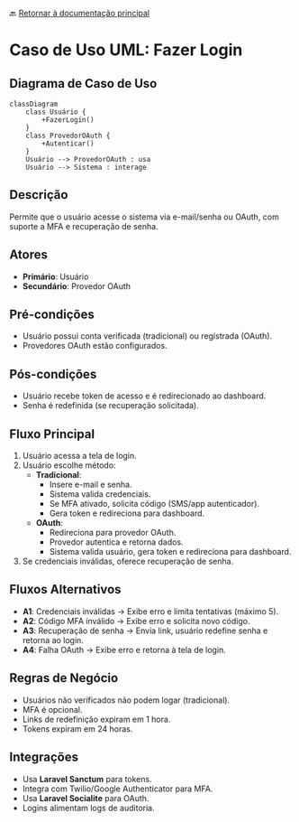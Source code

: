 🔙 [Retornar à documentação principal](../../README.md)

# Caso de Uso UML: Fazer Login

## Diagrama de Caso de Uso

```mermaid
classDiagram
    class Usuário {
        +FazerLogin()
    }
    class ProvedorOAuth {
        +Autenticar()
    }
    Usuário --> ProvedorOAuth : usa
    Usuário --> Sistema : interage
```

## Descrição

Permite que o usuário acesse o sistema via e-mail/senha ou OAuth, com suporte a MFA e recuperação de senha.

## Atores

- **Primário**: Usuário
- **Secundário**: Provedor OAuth

## Pré-condições

- Usuário possui conta verificada (tradicional) ou registrada (OAuth).
- Provedores OAuth estão configurados.

## Pós-condições

- Usuário recebe token de acesso e é redirecionado ao dashboard.
- Senha é redefinida (se recuperação solicitada).

## Fluxo Principal

1. Usuário acessa a tela de login.
2. Usuário escolhe método:
   - **Tradicional**:
     - Insere e-mail e senha.
     - Sistema valida credenciais.
     - Se MFA ativado, solicita código (SMS/app autenticador).
     - Gera token e redireciona para dashboard.
   - **OAuth**:
     - Redireciona para provedor OAuth.
     - Provedor autentica e retorna dados.
     - Sistema valida usuário, gera token e redireciona para dashboard.
3. Se credenciais inválidas, oferece recuperação de senha.

## Fluxos Alternativos

- **A1**: Credenciais inválidas → Exibe erro e limita tentativas (máximo 5).
- **A2**: Código MFA inválido → Exibe erro e solicita novo código.
- **A3**: Recuperação de senha → Envia link, usuário redefine senha e retorna ao login.
- **A4**: Falha OAuth → Exibe erro e retorna à tela de login.

## Regras de Negócio

- Usuários não verificados não podem logar (tradicional).
- MFA é opcional.
- Links de redefinição expiram em 1 hora.
- Tokens expiram em 24 horas.

## Integrações

- Usa **Laravel Sanctum** para tokens.
- Integra com Twilio/Google Authenticator para MFA.
- Usa **Laravel Socialite** para OAuth.
- Logins alimentam logs de auditoria.
